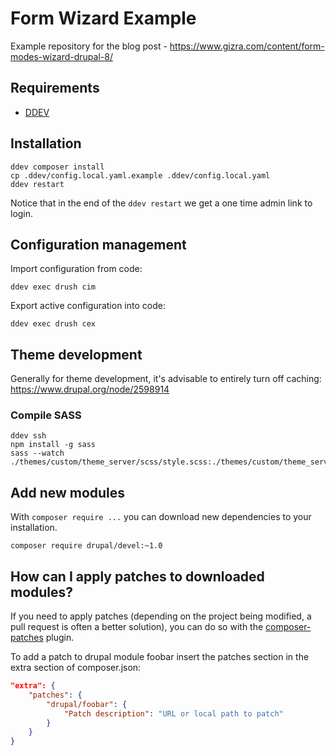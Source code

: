 # Form Wizard Example

Example repository for the blog post - https://www.gizra.com/content/form-modes-wizard-drupal-8/

## Requirements

* [DDEV](https://ddev.readthedocs.io/en/stable/)

## Installation

    ddev composer install
    cp .ddev/config.local.yaml.example .ddev/config.local.yaml
    ddev restart

Notice that in the end of the `ddev restart` we get a one time admin link to login.

## Configuration management

Import configuration from code:

    ddev exec drush cim

Export active configuration into code:

    ddev exec drush cex

## Theme development

Generally for theme development, it's advisable to entirely turn off caching:
https://www.drupal.org/node/2598914

### Compile SASS

    ddev ssh
    npm install -g sass
    sass --watch ./themes/custom/theme_server/scss/style.scss:./themes/custom/theme_server/css/style.css

## Add new modules

With `composer require ...` you can download new dependencies to your
installation.

```
composer require drupal/devel:~1.0
```

## How can I apply patches to downloaded modules?

If you need to apply patches (depending on the project being modified, a pull
request is often a better solution), you can do so with the
[composer-patches](https://github.com/cweagans/composer-patches) plugin.

To add a patch to drupal module foobar insert the patches section in the extra
section of composer.json:
```json
"extra": {
    "patches": {
        "drupal/foobar": {
            "Patch description": "URL or local path to patch"
        }
    }
}
```
